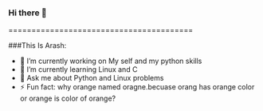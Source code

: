 ### Hi there 👋

========================================

###This Is Arash:


- 🔭 I’m currently working on My self and my python skills
- 🌱 I’m currently learning Linux and C
- 💬 Ask me about Python and Linux problems
- ⚡ Fun fact: why orange named oragne.becuase orang has orange color or orange is color of orange?
